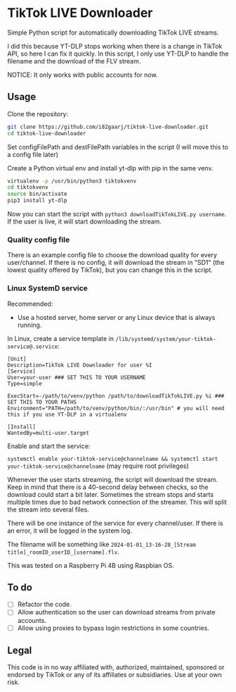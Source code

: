 # TikTok LIVE Downloader
Simple Python script for automatically downloading TikTok LIVE streams.

I did this because YT-DLP stops working when there is a change in TikTok API, so here I can fix it quickly. In this script, I only use YT-DLP to handle the filename and the download of the FLV stream.

NOTICE: It only works with public accounts for now.

<!--<div align="center">
  
![Python](https://img.shields.io/badge/python-3670A0?style=for-the-badge&logo=python&logoColor=ffdd54)
![GitHub last commit](https://img.shields.io/github/last-commit/i82gaarj/tiktok-live-downloader?style=for-the-badge)
![GitHub repo size](https://img.shields.io/github/repo-size/i82gaarj/tiktok-live-downloader?style=for-the-badge)
![GitHub code size in bytes](https://img.shields.io/github/languages/code-size/i82gaarj/tiktok-live-downloader?style=for-the-badge)

</div>-->

## Usage
Clone the repository:

```bash
git clone https://github.com/i82gaarj/tiktok-live-downloader.git
cd tiktok-live-downloader
```
Set configFilePath and destFilePath variables in the script (I will move this to a config file later)

Create a Python virtual env and install yt-dlp with pip in the same venv.
```bash
virtualenv -p /usr/bin/python3 tiktokvenv
cd tiktokvenv
source bin/activate
pip3 install yt-dlp
```

Now you can start the script with ```python3 downloadTikTokLIVE.py username```. If the user is live, it will start downloading the stream.

### Quality config file
There is an example config file to choose the download quality for every user/channel. If there is no config, it will download the stream in "SD1" (the lowest quality offered by TikTok), but you can change this in the script.

### Linux SystemD service
Recommended:
- Use a hosted server, home server or any Linux device that is always running.

In Linux, create a service template in ```/lib/systemd/system/your-tiktok-service@.service```:

```
[Unit]
Description=TikTok LIVE Downloader for user %I
[Service]
User=your-user ### SET THIS TO YOUR USERNAME
Type=simple

ExecStart=-/path/to/venv/python /path/to/downloadTikTokLIVE.py %i ### SET THIS TO YOUR PATHS
Environment="PATH=/path/to/venv/python/bin/:/usr/bin" # you will need this if you use YT-DLP in a virtualenv

[Install]
WantedBy=multi-user.target
```

Enable and start the service:

```systemctl enable your-tiktok-service@channelname && systemctl start your-tiktok-service@channelname``` (may require root privileges)

Whenever the user starts streaming, the script will download the stream. Keep in mind that there is a 40-second delay between checks, so the download could start a bit later. Sometimes the stream stops and starts multiple times due to bad network connection of the streamer. This will split the stream into several files.

There will be one instance of the service for every channel/user. If there is an error, it will be logged in the system log.

The filename will be something like ```2024-01-01_13-16-28_[Stream title]_roomID_userID_[username].flv```.

This was tested on a Raspberry Pi 4B using Raspbian OS.

## To do
- [ ] Refactor the code.
- [ ] Allow authentication so the user can download streams from private accounts.
- [ ] Allow using proxies to bypass login restrictions in some countries.

## Legal
This code is in no way affiliated with, authorized, maintained, sponsored or endorsed by TikTok or any of its affiliates or subsidiaries. Use at your own risk.
